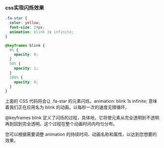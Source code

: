 ### css实现闪烁效果

``` css
.fa-star {
  color: yellow;
  font-size: 24px;
  animation: blink 1s infinite;
}

@keyframes blink {
  0% {
    opacity: 0;
  }
  50% {
    opacity: 1;
  }
  100% {
    opacity: 0;
  }
}
```

上面的 CSS 代码将会让 .fa-star 的元素闪烁。animation: blink 1s infinite; 意味着我们正在应用名为 blink 的动画，以每秒一次的速度无限循环。

@keyframes blink 定义了闪烁的过程，具体地，它将使元素从完全透明到不透明再到回到完全透明。这个过程在整个动画时间内均匀分布。

您可以根据需要调整 animation 的持续时间、动画名称和属性，以达到您想要的效果。
